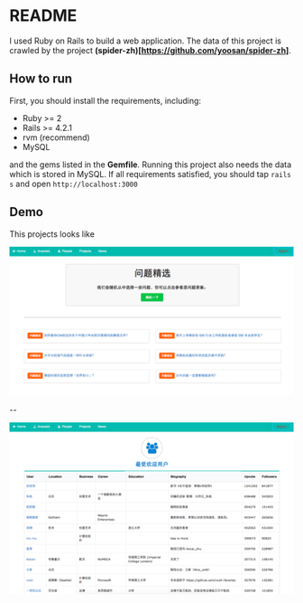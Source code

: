 # README

I used Ruby on Rails to build a web application.  The data of this project is crawled by the project **(spider-zh)[https://github.com/yoosan/spider-zh]**.


## How to run
First, you should install the requirements, including:

+ Ruby >= 2
+ Rails >= 4.2.1
+ rvm (recommend)
+ MySQL

and the gems listed in the **Gemfile**. Running this project also needs the data which is stored in MySQL. If all requirements satisfied, you should tap ``rails s`` and open ``http://localhost:3000 ``

## Demo

This projects looks like

![question](static/qus.png)

--

![people](static/peo.png)

